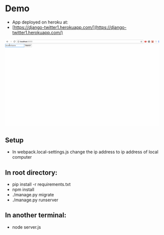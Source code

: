 # Demo
* App deployed on heroku at:
* [https://django-twitter1.herokuapp.com/](https://django-twitter1.herokuapp.com/)

![django-twitter](/django-twitter-demo.gif)

## Setup
* In webpack.local-settings.js change the ip address to ip address of local computer

## In root directory:

* pip install -r requirements.txt
* npm install
* ./manage.py migrate
* ./manage.py runserver

## In another terminal:
* node server.js
